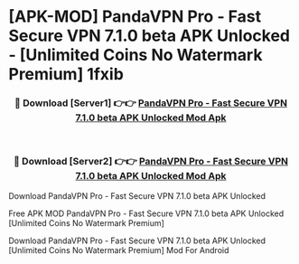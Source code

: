 # [APK-MOD] PandaVPN Pro - Fast Secure VPN 7.1.0 beta APK Unlocked - [Unlimited Coins No Watermark Premium] 1fxib



<div align="center">
<h3>🔴 Download [Server1] 👉👉 <a href="https://momento.my/?title=PandaVPN_Pro_-_Fast_Secure_VPN_7.1.0_beta_APK_Unlocked">PandaVPN Pro - Fast Secure VPN 7.1.0 beta APK Unlocked Mod Apk</a></h3><br>

<h3>🔴 Download [Server2] 👉👉 <a href="https://momento.my/?title=PandaVPN_Pro_-_Fast_Secure_VPN_7.1.0_beta_APK_Unlocked">PandaVPN Pro - Fast Secure VPN 7.1.0 beta APK Unlocked Mod Apk</a></h3>
</div>



Download PandaVPN Pro - Fast Secure VPN 7.1.0 beta APK Unlocked 

Free APK MOD PandaVPN Pro - Fast Secure VPN 7.1.0 beta APK Unlocked [Unlimited Coins No Watermark Premium]

Download PandaVPN Pro - Fast Secure VPN 7.1.0 beta APK Unlocked [Unlimited Coins No Watermark Premium] Mod For Android
